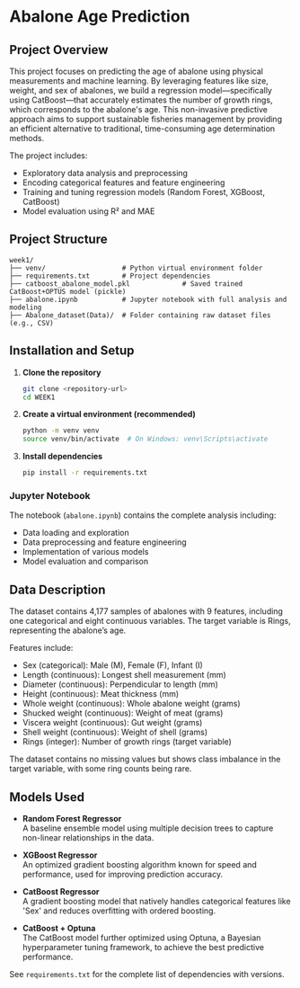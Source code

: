 # Abalone Age Prediction

## Project Overview
This project focuses on predicting the age of abalone using physical measurements and machine learning. By leveraging features like size, weight, and sex of abalones, we build a regression model—specifically using CatBoost—that accurately estimates the number of growth rings, which corresponds to the abalone's age. This non-invasive predictive approach aims to support sustainable fisheries management by providing an efficient alternative to traditional, time-consuming age determination methods.

The project includes:
- Exploratory data analysis and preprocessing
- Encoding categorical features and feature engineering
- Training and tuning regression models (Random Forest, XGBoost, CatBoost)
- Model evaluation using R² and MAE

## Project Structure
```
week1/
├── venv/                   # Python virtual environment folder
├── requirements.txt        # Project dependencies
├── catboost_abalone_model.pkl             # Saved trained CatBoost+OPTUS model (pickle)
├── abalone.ipynb           # Jupyter notebook with full analysis and modeling
├── Abalone_dataset(Data)/  # Folder containing raw dataset files (e.g., CSV)

```

## Installation and Setup

1. **Clone the repository**
   ```bash
   git clone <repository-url>
   cd WEEK1
   ```

2. **Create a virtual environment (recommended)**
   ```bash
   python -m venv venv
   source venv/bin/activate  # On Windows: venv\Scripts\activate
   ```

3. **Install dependencies**
   ```bash
   pip install -r requirements.txt
   ```

### Jupyter Notebook
The notebook (`abalone.ipynb`) contains the complete analysis including:
- Data loading and exploration
- Data preprocessing and feature engineering
- Implementation of various models
- Model evaluation and comparison
  
## Data Description

The dataset contains 4,177 samples of abalones with 9 features, including one categorical and eight continuous variables. The target variable is Rings, representing the abalone’s age.

Features include:

- Sex (categorical): Male (M), Female (F), Infant (I)
- Length (continuous): Longest shell measurement (mm)
- Diameter (continuous): Perpendicular to length (mm)
- Height (continuous): Meat thickness (mm)
- Whole weight (continuous): Whole abalone weight (grams)
- Shucked weight (continuous): Weight of meat (grams)
- Viscera weight (continuous): Gut weight (grams)
- Shell weight (continuous): Weight of shell (grams)
- Rings (integer): Number of growth rings (target variable)

The dataset contains no missing values but shows class imbalance in the target variable, with some ring counts being rare.

## Models Used

- **Random Forest Regressor**  
  A baseline ensemble model using multiple decision trees to capture non-linear relationships in the data.

- **XGBoost Regressor**  
  An optimized gradient boosting algorithm known for speed and performance, used for improving prediction accuracy.

- **CatBoost Regressor**  
  A gradient boosting model that natively handles categorical features like 'Sex' and reduces overfitting with ordered boosting.

- **CatBoost + Optuna**  
  The CatBoost model further optimized using Optuna, a Bayesian hyperparameter tuning framework, to achieve the best predictive performance.


See `requirements.txt` for the complete list of dependencies with versions.
